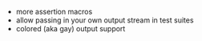 - more assertion macros
- allow passing in your own output stream in test suites
- colored (aka gay) output support
